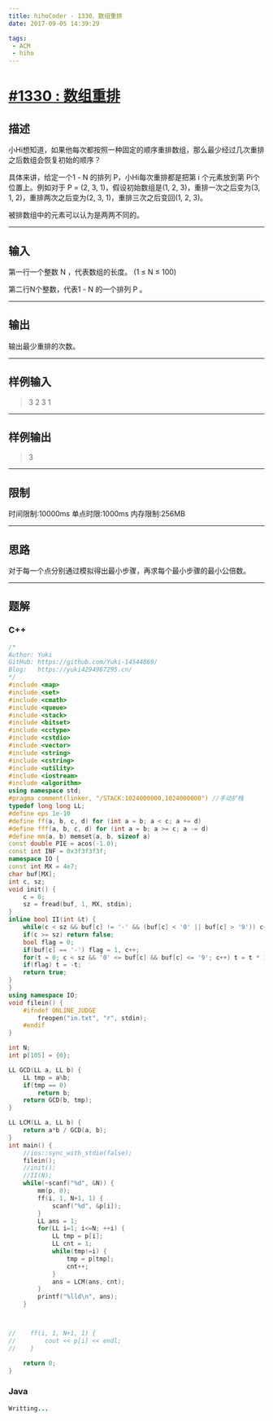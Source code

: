 ```yaml
---
title: hihoCoder - 1330、数组重排
date: 2017-09-05 14:39:29

tags:
 - ACM
 - hiho
---
```

# [#1330 : 数组重排](http://hihocoder.com/problemset/problem/1330)

## 描述

小Hi想知道，如果他每次都按照一种固定的顺序重排数组，那么最少经过几次重排之后数组会恢复初始的顺序？

具体来讲，给定一个1 - N 的排列 P，小Hi每次重排都是把第 i 个元素放到第 Pi个位置上。例如对于 P = (2, 3, 1)，假设初始数组是(1, 2, 3)，重排一次之后变为(3, 1, 2)，重排两次之后变为(2, 3, 1)，重排三次之后变回(1, 2, 3)。

被排数组中的元素可以认为是两两不同的。

---

## 输入

第一行一个整数 N ，代表数组的长度。 (1 ≤ N ≤ 100)

第二行N个整数，代表1 - N 的一个排列 P 。

---

## 输出

输出最少重排的次数。

---

## 样例输入

>3
2 3 1

---

## 样例输出

>3

---

## 限制

时间限制:10000ms
单点时限:1000ms
内存限制:256MB

---

## 思路

对于每一个点分别通过模拟得出最小步骤，再求每个最小步骤的最小公倍数。

---

## 题解

### C++

```C++
/*
Author: Yuki
GitHub: https://github.com/Yuki-14544869/
Blog:   https://yuki4294967295.cn/
*/
#include <map>
#include <set>
#include <cmath>
#include <queue>
#include <stack>
#include <bitset>
#include <cctype>
#include <cstdio>
#include <vector>
#include <string>
#include <cstring>
#include <utility>
#include <iostream>
#include <algorithm>
using namespace std;
#pragma comment(linker, "/STACK:1024000000,1024000000") //手动扩栈
typedef long long LL;
#define eps 1e-10
#define ff(a, b, c, d) for (int a = b; a < c; a += d)
#define fff(a, b, c, d) for (int a = b; a >= c; a -= d)
#define mm(a, b) memset(a, b, sizeof a)
const double PIE = acos(-1.0);
const int INF = 0x3f3f3f3f;
namespace IO {
const int MX = 4e7;
char buf[MX];
int c, sz;
void init() {
    c = 0;
    sz = fread(buf, 1, MX, stdin);
}
inline bool II(int &t) {
    while(c < sz && buf[c] != '-' && (buf[c] < '0' || buf[c] > '9')) c++;
    if(c >= sz) return false;
    bool flag = 0;
    if(buf[c] == '-') flag = 1, c++;
    for(t = 0; c < sz && '0' <= buf[c] && buf[c] <= '9'; c++) t = t * 10 + buf[c] - '0';
    if(flag) t = -t;
    return true;
}
}
using namespace IO;
void filein() {
    #ifndef ONLINE_JUDGE
        freopen("in.txt", "r", stdin);
    #endif
}

int N;
int p[105] = {0};

LL GCD(LL a, LL b) {
    LL tmp = a%b;
    if(tmp == 0)
        return b;
    return GCD(b, tmp);
}

LL LCM(LL a, LL b) {
    return a*b / GCD(a, b);
}
int main() {
    //ios::sync_with_stdio(false);
    filein();
    //init();
    //II(N);
    while(~scanf("%d", &N)) {
        mm(p, 0);
        ff(i, 1, N+1, 1) {
            scanf("%d", &p[i]);
        }
        LL ans = 1;
        for(LL i=1; i<=N; ++i) {
            LL tmp = p[i];
            LL cnt = 1;
            while(tmp!=i) {
                tmp = p[tmp];
                cnt++;
            }
            ans = LCM(ans, cnt);
        }
        printf("%lld\n", ans);
    }



//    ff(i, 1, N+1, 1) {
//        cout << p[i] << endl;
//    }

    return 0;
}

```

### Java

```java
Writting...
```